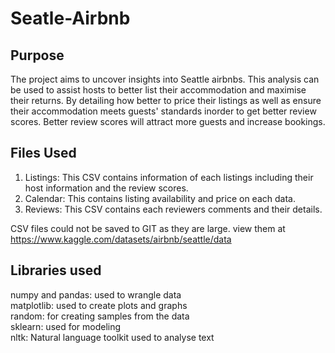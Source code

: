 # Seatle-Airbnb
## Purpose
The project aims to uncover insights into Seattle airbnbs. This analysis can be used to assist hosts to better list their accommodation and maximise their returns. By detailing how better to price their listings as well as ensure their accommodation meets guests' standards inorder to get better review scores. Better review scores will attract more guests and increase bookings.

## Files Used
1) Listings: This CSV contains information of each listings including their host information and the review scores.
2) Calendar: This contains listing availability and price on each data.
3) Reviews: This CSV contains each reviewers comments and their details.

CSV files could not be saved to GIT as they are large. view them at https://www.kaggle.com/datasets/airbnb/seattle/data

## Libraries used 
numpy and pandas: used to wrangle data <br />
matplotlib: used to create plots and graphs <br />
random: for creating samples from the data <br />
sklearn: used for modeling <br />
nltk: Natural language toolkit used to analyse text <br />
